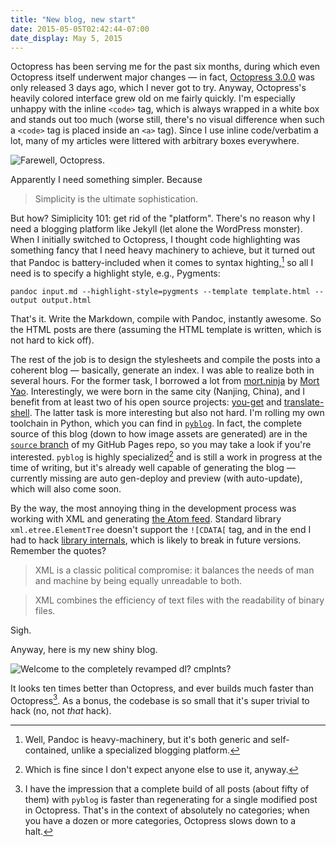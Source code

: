 ```yaml
---
title: "New blog, new start"
date: 2015-05-05T02:42:44-07:00
date_display: May 5, 2015
---
```


Octopress has been serving me for the past six months, during which even Octopress itself underwent major changes — in fact, [Octopress 3.0.0](https://github.com/octopress/octopress/releases/tag/v3.0.0) was only released 3 days ago, which I never got to try. Anyway, Octopress's heavily colored interface grew old on me fairly quickly. I'm especially unhappy with the inline `<code>` tag, which is always wrapped in a white box and stands out too much (worse still, there's no visual difference when such a `<code>` tag is placed inside an `<a>` tag). Since I use inline code/verbatim a lot, many of my articles were littered with arbitrary boxes everywhere.

![Farewell, Octopress.](https://i.imgur.com/hxfSnOk.png)

Apparently I need something simpler. Because

> Simplicity is the ultimate sophistication.

But how? Simiplicity 101: get rid of the "platform". There's no reason why I need a blogging platform like Jekyll (let alone the WordPress monster). When I initially switched to Octopress, I thought code highlighting was something fancy that I need heavy machinery to achieve, but it turned out that Pandoc is battery-included when it comes to syntax highting,[^pandoc] so all I need is to specify a highlight style, e.g., Pygments:

[^pandoc]: Well, Pandoc is heavy-machinery, but it's both generic and self-contained, unlike a specialized blogging platform.

```
pandoc input.md --highlight-style=pygments --template template.html --output output.html
```

That's it. Write the Markdown, compile with Pandoc, instantly awesome. So the HTML posts are there (assuming the HTML template is written, which is not hard to kick off).

The rest of the job is to design the stylesheets and compile the posts into a coherent blog — basically, generate an index. I was able to realize both in several hours. For the former task, I borrowed a lot from [mort.ninja](http://mort.ninja/) by [Mort Yao](https://github.com/soimort). Interestingly, we were born in the same city (Nanjing, China), and I benefit from at least two of his open source projects: [you-get](https://github.com/soimort/you-get) and [translate-shell](https://github.com/soimort/translate-shell). The latter task is more interesting but also not hard. I'm rolling my own toolchain in Python, which you can find in [`pyblog`](https://github.com/zmwangx/zmwangx.github.io/blob/source/pyblog). In fact, the complete source of this blog (down to how image assets are generated) are in the [`source` branch](https://github.com/zmwangx/zmwangx.github.io/tree/source) of my GitHub Pages repo, so you may take a look if you're interested. `pyblog` is highly specialized[^pyblog] and is still a work in progress at the time of writing, but it's already well capable of generating the blog — currently missing are auto gen-deploy and preview (with auto-update), which will also come soon.

[^pyblog]: Which is fine since I don't expect anyone else to use it, anyway.

By the way, the most annoying thing in the development process was working with XML and generating [the Atom feed](/atom.xml). Standard library `xml.etree.ElementTree` doesn't support the `![CDATA[` tag, and in the end I had to hack [library internals](https://github.com/zmwangx/zmwangx.github.io/blob/source/pyblog#L34-L54), which is likely to break in future versions. Remember the quotes?

> XML is a classic political compromise: it balances the needs of man and machine by being equally unreadable to both.

> XML combines the efficiency of text files with the readability of binary files.

Sigh.

Anyway, here is my new shiny blog.

![Welcome to the completely revamped dl? cmplnts?](https://i.imgur.com/VS5f9eJ.png)

It looks ten times better than Octopress, and ever builds much faster than Octopress[^speed]. As a bonus, the codebase is so small that it's super trivial to hack (no, not *that* hack).

[^speed]: I have the impression that a complete build of all posts (about fifty of them) with `pyblog` is faster than regenerating for a single modified post in Octopress. That's in the context of absolutely no categories; when you have a dozen or more categories, Octopress slows down to a halt.
